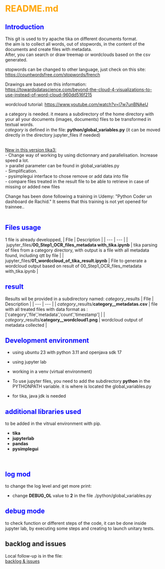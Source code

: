 # <span style="color:orange">README.md</span>

## <span style="color:blue">Introduction</span>
This git is used to try apache tika on different documents format.<br>
the aim is to collect all words, out of stopwords, in the content of the documents and create files with metadata.<br>
After, you can search or draw treemap or wordclouds based on the csv generated.<br>

stopwords can be changed to other language, just check on this site:
https://countwordsfree.com/stopwords/french

Drawings are based on this information:
https://towardsdatascience.com/beyond-the-cloud-4-visualizations-to-use-instead-of-word-cloud-960dd516f215

wordcloud tutorial:
https://www.youtube.com/watch?v=l7w7unBNAeU

a category is needed. it means a subdirectory of the home directory with your all your documents (images, documents) files to be transformed in textual words.<br>
*category* is defined in the file: **python/global_variables.py** (it can be moved directly in the directory jupyter_files if needed)<br>

<br>
<u>New in this version tika3:</u><br>
- Change way of working by using dictionnary and parallelisation. Increase speed a lot.<br>
     > parallel parameter can be found in global_variables.py<br>
 - Simplification.<br>
- pysimplegui interface to chose remove or add data into file<br>
- compare files treated in the result file to be able to retrieve in case of missing or added new files<br>

Change has been done following a training in Udemy: "Python Coder un dashboard de Rachid." It seems that this training is not yet opened for trainnee..<br>
<br>

## <span style="color:blue">Files usage </span>
1 file is already developped,
| FIle | Description |
| --- | --- |
| jupyter_files/**00_Step1_OCR_files_metadata with_tika.ipynb** | tika parsing of files from a category directory, with output is a file with all metadata found, including  qtt by file  |
| jupyter_files/**01_wordccloud_of_tika_result.ipynb** | File to generate a wordcloud output based on result of 00_Step1_OCR_files_metadata with_tika.ipynb |


## <span style="color:blue">result </span>
Results wil be provided in a subdirectory named: *category*_results
| FIle | Description |
| --- | --- |
| *category*_results/**category__metadatas.csv** | file with all treated files with data format as :  ['category','file','metadata','count','timestamp'] |
| *category*_results/**category__wordcloud1.png** | wordcloud output of metadata collected |

## <span style="color:blue">Development environment</span>
- using ubuntu 23 with python 3.11 and openjava sdk 17<br>
- using jupyter lab<br>
- working in a venv (virtual environment)<br>
- To use jupyter files, you need to add the subdirectory **python** in the PYTHONPATH variable. it is where is located the global_variables.py<br>

- for tika, java jdk is needed


## <span style="color:blue">additional libraries used</span>
to be added in the vitrual environment with pip.<br>
- **tika**<br>
- **jupyterlab**<br>
- **pandas**<br>
- **pysimplegui**<br>
<br>
 
## <span style="color:blue">log mod</span>
to change the log level and get more print:<br>
- change **DEBUG_OL** value to **2** in the file ./python/global_variables.py<br>

## <span style="color:blue">debug mode</span>
to check function or different steps of the code, it can be done inside jupyter lab, by executing some steps and creating to launch unitary tests.<br>

## backlog and issues
Local follow-up is in the file:<br>
[backlog & issues](./todo_list.md)